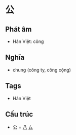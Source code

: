 # 公

## Phát âm
* Hán Việt: công

## Nghĩa
* chung (công ty, công cộng)

## Tags
* Hán Việt

## Cấu trúc
* 公 = [八](八.md) [厶](厶.md)

<script>window.HANZI_FIELD='公';</script>